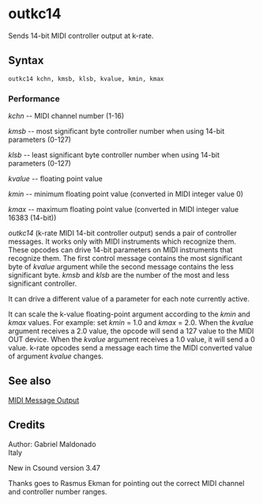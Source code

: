 <!--
id:outkc14
category:Real-time MIDI:Output
-->
# outkc14
Sends 14-bit MIDI controller output at k-rate.

## Syntax
``` csound-orc
outkc14 kchn, kmsb, klsb, kvalue, kmin, kmax
```

### Performance

_kchn_ -- MIDI channel number (1-16)

_kmsb_ -- most significant byte controller number when using 14-bit parameters (0-127)

_klsb_ -- least significant byte controller number when using 14-bit parameters (0-127)

_kvalue_ -- floating point value

_kmin_ -- minimum floating point value (converted in MIDI integer value 0)

_kmax_ -- maximum floating point value (converted in MIDI integer value 16383 (14-bit))

_outkc14_ (k-rate MIDI 14-bit controller output) sends a pair of controller messages. It works only with MIDI instruments which recognize them. These opcodes can drive 14-bit parameters on MIDI instruments that recognize them. The first control message contains the most significant byte of _kvalue_ argument while the second message contains the less significant byte. _kmsb_ and _klsb_ are the number of the most and less significant controller.

It can drive a different value of a parameter for each note currently active.

It can scale the k-value floating-point argument according to the _kmin_ and _kmax_ values. For example: set _kmin_ = 1.0 and _kmax_ = 2.0.
When the _kvalue_ argument receives a 2.0 value, the opcode will send a 127 value to the MIDI OUT device. When the _kvalue_ argument receives a 1.0 value, it will send a 0 value. k-rate opcodes send a message each time the MIDI converted value of argument _kvalue_ changes.

## See also

[MIDI Message Output](../../midi/output)

## Credits

Author: Gabriel Maldonado<br>
Italy<br>

New in Csound version 3.47

Thanks goes to Rasmus Ekman for pointing out the correct MIDI channel and controller number ranges.
